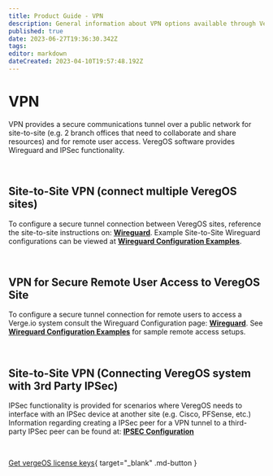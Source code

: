 ```yaml
---
title: Product Guide - VPN
description: General information about VPN options available through VeregOS
published: true
date: 2023-06-27T19:36:30.342Z
tags: 
editor: markdown
dateCreated: 2023-04-10T19:57:48.192Z
---
```


# VPN

VPN provides a secure communications tunnel over a public network for site-to-site (e.g. 2 branch offices that need to collaborate and share resources) and for remote user access. VeregOS software provides Wireguard and IPSec functionality.

<br>



## Site-to-Site VPN (connect multiple VeregOS sites)
To configure a secure tunnel connection between VeregOS sites, reference the site-to-site instructions on: [**Wireguard**](/public/ProductGuide/wireguardconfig).  Example Site-to-Site Wireguard configurations can be viewed at [**Wireguard Configuration Examples**](/public/ProductGuide/wireguard-examples).

<br>

## VPN for Secure Remote User Access to VeregOS Site
To configure a secure tunnel connection for remote users to access a Verge.io system consult the Wireguard Configuration page: [**Wireguard**](/public/ProductGuide/wireguardconfig).  See [**Wireguard Configuration Examples**](/public/ProductGuide/wireguard-examples) for sample remote access setups.

<br>

## Site-to-Site VPN (Connecting VeregOS system with 3rd Party IPSec)
IPSec functionality is provided for scenarios where VeregOS needs to interface with an IPSec device at another site (e.g. Cisco, PFSense, etc.)
Information regarding creating a IPSec peer for a VPN tunnel to a third-party IPSec peer can be found at:  [**IPSEC Configuration**](/public/ProductGuide/IPSEC)

<br>

[Get vergeOS license keys](https://www.verge.io/test-drive){ target="_blank" .md-button }
